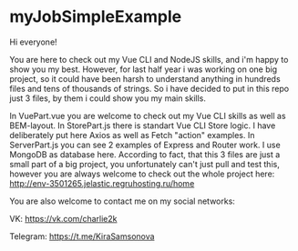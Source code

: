 # myJobSimpleExample

Hi everyone!

You are here to check out my Vue CLI and NodeJS skills, and i'm happy to show you my best. However, for last half year i was working on one big project, so it could have been harsh to understand anything in hundreds files and tens of thousands of strings. So i have decided to put in this repo just 3 files, by them i could show you my main skills.

In VuePart.vue you are welcome to check out my Vue CLI skills as well as BEM-layout.
In StorePart.js there is standart Vue CLI Store logic. I have deliberately put here Axios as well as Fetch "action" examples.
In ServerPart.js you can see 2 examples of Express and Router work. I use MongoDB as database here.
According to fact, that this 3 files are just a small part of a big project, you unfortunately can't just pull and test this, however you are always welcome to check out the whole project here: http://env-3501265.jelastic.regruhosting.ru/home

You are also welcome to contact me on my social networks:

VK: https://vk.com/charlie2k

Telegram: https://t.me/KiraSamsonova
